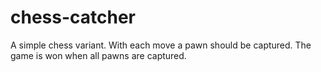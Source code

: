 # chess-catcher

A simple chess variant. With each move a pawn should be captured. The game is won when all pawns are captured.